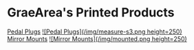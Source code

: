 # GraeArea's Printed Products

[Pedal Plugs](/pedals)
[![Pedal Plugs](/img/measure-s3.png height=250)](/pedals)
<br>
[Mirror Mounts](/mirror-mounts)
[![Mirror Mounts](/img/mounted.png height=250)](/mirror-mounts)
<br>

[//]: # ([GoPro Mount]&#40;/gopro-mounts&#41;)

[//]: # ([![GoPro Mount]&#40;/img/gopro.png&#41;]&#40;/gopro-mounts&#41;)

